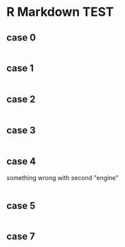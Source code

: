# R Markdown TEST

## case 0

```{foo}
```

## case 1

```{js label, test=1, engine="2"}
```

## case 2

```{r label}
```

## case 3

```{r label }
```

## case 4
something wrong with second "engine"

```{js nolabel= "nolabel", engine="first"  ,   engine ="second"   , engine="third"}
```

## case 5

```{}
```

## case 7
